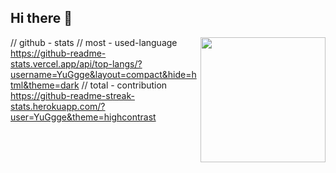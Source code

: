 ## Hi there 👋

<!--
**YuGgge/YuGgge** is a ✨ _special_ ✨ repository because its `README.md` (this file) appears on your GitHub profile.

Here are some ideas to get you started:

- 🔭 I’m currently working on ...
- 🌱 I’m currently learning ...
- 👯 I’m looking to collaborate on ...
- 🤔 I’m looking for help with ...
- 💬 Ask me about ...
- 📫 How to reach me: ...
- 😄 Pronouns: ...
- ⚡ Fun fact: ...
-->




// github - stats
<img align='right' src="https://github-readme-stats.vercel.app/api?username=YuGgge&theme=dark&show_icons=true" width="200">
// most - used-language
https://github-readme-stats.vercel.app/api/top-langs/?username=YuGgge&layout=compact&hide=html&theme=dark
// total - contribution
https://github-readme-streak-stats.herokuapp.com/?user=YuGgge&theme=highcontrast

